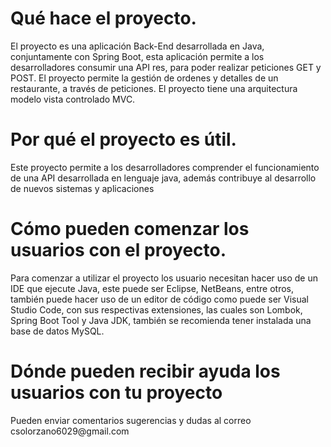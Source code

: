 <h1> Qué hace el proyecto.</h1>
El proyecto es una aplicación Back-End desarrollada en Java, conjuntamente con Spring Boot, esta aplicación permite a los desarrolladores consumir una API res, para poder realizar peticiones GET y POST.
El proyecto permite la gestión de ordenes y detalles de un restaurante, a través de peticiones. 
El proyecto tiene una arquitectura modelo vista controlado MVC.

<h1>Por qué el proyecto es útil.</h1>
Este proyecto permite a los desarrolladores comprender el funcionamiento de una API desarrollada en lenguaje java, además contribuye al desarrollo de nuevos sistemas y aplicaciones 

<h1>Cómo pueden comenzar los usuarios con el proyecto.</h1>
Para comenzar a utilizar el proyecto los usuario necesitan hacer uso de un IDE que ejecute Java, este puede ser Eclipse, NetBeans, entre otros, también puede hacer uso de un editor de código como puede ser Visual Studio Code, con sus respectivas extensiones, las cuales son Lombok, Spring Boot Tool y Java JDK, también se recomienda tener instalada una base de datos MySQL.

<h1>Dónde pueden recibir ayuda los usuarios con tu proyecto</h1>
Pueden enviar comentarios sugerencias y dudas al correo csolorzano6029@gmail.com
